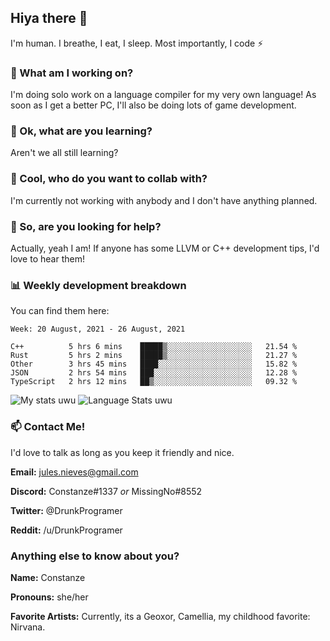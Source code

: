 ## Hiya there 👋

I'm human. I breathe, I eat, I sleep. Most importantly, I code ⚡️

### 🔭 What am I working on?

I'm doing solo work on a language compiler for my very own language! As soon as I get a better PC, I'll also be doing lots of game development.

### 🌱 Ok, what are you learning?

Aren't we all still learning?

### 👯 Cool, who do you want to collab with?

I'm currently not working with anybody and I don't have anything planned.

### 🤔 So, are you looking for help?

Actually, yeah I am! If anyone has some LLVM or C++ development tips, I'd love to hear them!

### 📊 Weekly development breakdown

You can find them here:

<!--START_SECTION:waka-->
```text
Week: 20 August, 2021 - 26 August, 2021

C++          5 hrs 6 mins    █████▒░░░░░░░░░░░░░░░░░░░   21.54 % 
Rust         5 hrs 2 mins    █████▒░░░░░░░░░░░░░░░░░░░   21.27 % 
Other        3 hrs 45 mins   ████░░░░░░░░░░░░░░░░░░░░░   15.82 % 
JSON         2 hrs 54 mins   ███░░░░░░░░░░░░░░░░░░░░░░   12.28 % 
TypeScript   2 hrs 12 mins   ██▒░░░░░░░░░░░░░░░░░░░░░░   09.32 % 
```
<!--END_SECTION:waka-->
<!-- ![Constanze's wakatime stats](https://github-readme-stats.vercel.app/api/wakatime?username=constanze) -->

![My stats uwu](https://github-readme-stats.vercel.app/api?username=cstanze&show_icons=true&theme=onedark)
![Language Stats uwu](https://github-readme-stats.vercel.app/api/top-langs/?username=cstanze&layout=compact&theme=onedark)

### 📫 Contact Me!

I'd love to talk as long as you keep it friendly and nice.

**Email:** jules.nieves@gmail.com

**Discord:** Constanze#1337 *or* MissingNo#8552

**Twitter:** @DrunkProgramer

**Reddit:** /u/DrunkProgramer

### Anything else to know about you?

**Name:** Constanze

**Pronouns:** she/her

**Favorite Artists:** Currently, its a Geoxor, Camellia, my childhood favorite: Nirvana.
